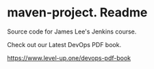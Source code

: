 # maven-project. Readme
Source code for James Lee's Jenkins course.

Check out our Latest DevOps PDF book.

https://www.level-up.one/devops-pdf-book
